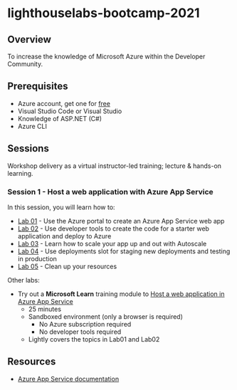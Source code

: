 # lighthouselabs-bootcamp-2021

## Overview
To increase the knowledge of Microsoft Azure within the Developer Community.

## Prerequisites
- Azure account, get one for [free](https://azure.microsoft.com/en-us/free/)
- Visual Studio Code or Visual Studio
- Knowledge of ASP.NET (C#)
- Azure CLI
 
## Sessions
Workshop delivery as a virtual instructor-led training; lecture & hands-on learning.

### Session 1 - Host a web application with Azure App Service

In this session, you will learn how to:
- [Lab 01](./sessions/session_1-host-web-app-azure-app-service/instructions/labs/01/lab01.md) - Use the Azure portal to create an Azure App Service web app
- [Lab 02](./sessions/session_1-host-web-app-azure-app-service/instructions/labs/02/lab02.md) - Use developer tools to create the code for a starter web application and deploy to Azure
- [Lab 03](./sessions/session_1-host-web-app-azure-app-service/instructions/labs/03/lab03.md) - Learn how to scale your app up and out with Autoscale
- [Lab 04](./sessions/session_1-host-web-app-azure-app-service/instructions/labs/04/lab04.md) - Use deployments slot for staging new deployments and testing in production
- [Lab 05](./sessions/session_1-host-web-app-azure-app-service/instructions/labs/05/lab05.md) - Clean up your resources

Other labs:
- Try out a **Microsoft Learn** training module to [Host a web application in Azure App Service](https://docs.microsoft.com/en-us/learn/modules/host-a-web-app-with-azure-app-service/)
    - 25 minutes
    - Sandboxed environment (only a browser is required)
        - No Azure subscription required
        - No developer tools required
    - Lightly covers the topics in Lab01 and Lab02

## Resources

- [Azure App Service documentation](https://docs.microsoft.com/en-us/azure/app-service/)
